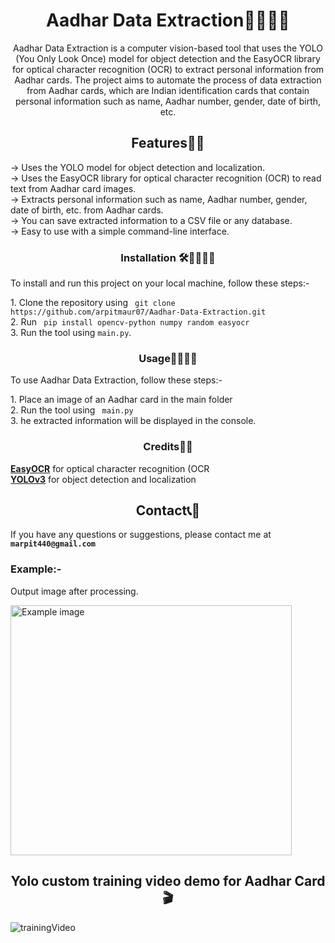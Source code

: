 
<h1 align="center"> Aadhar Data Extraction👩‍💻👨‍💻</h1>
<p align="center">Aadhar Data Extraction is a computer vision-based tool that uses the YOLO (You Only Look Once) model for object detection and the EasyOCR library for optical character recognition (OCR) to extract personal information from Aadhar cards. The project aims to automate the process of data extraction from Aadhar cards, which are Indian identification cards that contain personal information such as name, Aadhar number, gender, date of birth, etc.</p>


<h2 align="center">Features👨‍🎨</h2>
<p>
-> Uses the YOLO model for object detection and localization. <br>
-> Uses the EasyOCR library for optical character recognition (OCR) to read text from Aadhar card images. <br> 
-> Extracts personal information such as name, Aadhar number, gender, date of birth, etc. from Aadhar cards. <br> 
-> You can save extracted information to a CSV file or any database. <br> 
-> Easy to use with a simple command-line interface. <br> 
</p>


<h3 align="center">Installation 🛠👨‍🔧👨‍🔧</h3>
<p>To install and run this project on your local machine, follow these steps:-</p>
1. Clone the repository using <code> git clone https://github.com/arpitmaur07/Aadhar-Data-Extraction.git</code> <br>
2. Run <code> pip install opencv-python numpy random easyocr</code> <br> 
3. Run the tool using <code>main.py</code>. <br> 



<h3 align="center">Usage🤷‍♂️🤷‍♀️</h3>
<p>To use Aadhar Data Extraction, follow these steps:-</p>
1. Place an image of an Aadhar card in the main folder <br>
2. Run the tool using <code> main.py</code> <br> 
3. he extracted information will be displayed in the console. <br> 
</p>

<h3 align="center">Credits🙆‍♂️</h3>
<p>
<b><u>EasyOCR</u></b> for optical character recognition (OCR <br>
<b><u>YOLOv3</u></b> for object detection and localization <br> 
</p>

<h2 align="center">Contact📞📱</h2>
<p>If you have any questions or suggestions, please contact me at <b> <code>marpit440@gmail.com</code></b> </p>

<h3 >Example:-</h3>
<p>Output image after processing.</p>
<img align="center" height="400px" width="450px" src="Image.jpg" alt="Example image">

<h2 align="center">Yolo custom training video demo for Aadhar Card🎬 </h2>
<img src="ezgif.com-video-to-gif.gif" alt="trainingVideo">